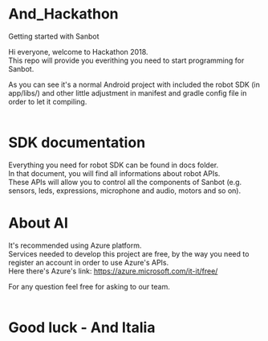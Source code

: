# And_Hackathon
Getting started with Sanbot

Hi everyone, welcome to Hackathon 2018.<br>
This repo will provide you everithing you need to start programming for Sanbot.<br>

As you can see it's a normal Android project with included the robot SDK (in app/libs/)
and other little adjustment in manifest and gradle config file in order to let it compiling.<br><br>

# SDK documentation
Everything you need for robot SDK can be found in docs folder.<br>
In that document, you will find all informations about robot APIs.<br>
These APIs will allow you to control all the components of Sanbot (e.g. sensors, leds, expressions, microphone and audio, motors and so on).

# About AI
It's recommended using Azure platform.<br>
Services needed to develop this project are free, by the way you need to register an account in order to use Azure's APIs.<br>
Here there's Azure's link: https://azure.microsoft.com/it-it/free/<br>

For any question feel free for asking to our team.<br><br>

# Good luck - And Italia
